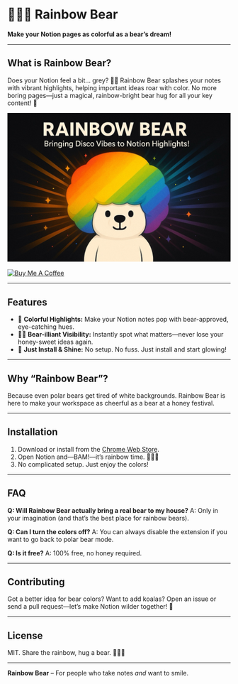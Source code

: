 # 🐻‍❄️🌈 Rainbow Bear

**Make your Notion pages as colorful as a bear’s dream!**

---

## What is Rainbow Bear?

Does your Notion feel a bit… grey? 🐻‍❄️
Rainbow Bear splashes your notes with vibrant highlights, helping important ideas roar with color. No more boring pages—just a magical, rainbow-bright bear hug for all your key content! 🌈

![Better Notion Highlights](docs/poster.jpeg)

<a href="https://buymeacoffee.com/riiiiiiiiiina" target="_blank"><img src="https://cdn.buymeacoffee.com/buttons/v2/default-blue.png" alt="Buy Me A Coffee" style="height: 60px !important;width: 217px !important;" ></a>

---

## Features

- 🎨 **Colorful Highlights:** Make your Notion notes pop with bear-approved, eye-catching hues.
- 🐻‍❄️ **Bear-illiant Visibility:** Instantly spot what matters—never lose your honey-sweet ideas again.
- 🌈 **Just Install & Shine:** No setup. No fuss. Just install and start glowing!

---

## Why “Rainbow Bear”?

Because even polar bears get tired of white backgrounds.
Rainbow Bear is here to make your workspace as cheerful as a bear at a honey festival.

---

## Installation

1. Download or install from the [Chrome Web Store](https://chromewebstore.google.com/detail/better-notion-highlights/ijcbmpcdgiodpmepmjffcfiblbehffch?authuser=0&hl=en).
2. Open Notion and—BAM!—it’s rainbow time. 🌈🐻‍❄️
3. No complicated setup. Just enjoy the colors!

---

## FAQ

**Q: Will Rainbow Bear actually bring a real bear to my house?**
A: Only in your imagination (and that’s the best place for rainbow bears).

**Q: Can I turn the colors off?**
A: You can always disable the extension if you want to go back to polar bear mode.

**Q: Is it free?**
A: 100% free, no honey required.

---

## Contributing

Got a better idea for bear colors? Want to add koalas?
Open an issue or send a pull request—let’s make Notion wilder together! 🐾

---

## License

MIT.
Share the rainbow, hug a bear. 🌈🐻‍❄️

---

**Rainbow Bear** – For people who take notes _and_ want to smile.
